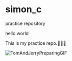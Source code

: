 # simon_c

practice repository

hello world

This is my practice repo.👷🏾‍♀️


![TomAndJerryPreparingGIF](https://user-images.githubusercontent.com/75630576/200785017-92c3a9f4-0f45-4f37-897d-e00f79ea661e.gif)
